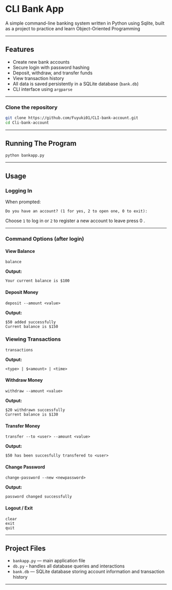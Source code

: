 # CLI Bank App

A simple command-line banking system written in Python using Sqlite, built as a project to practice and learn Object-Oriented Programming

---

## Features

- Create new bank accounts
- Secure login with password hashing
- Deposit, withdraw, and transfer funds
- View transaction history
- All data is saved persistently in a SQLite database (`bank.db`)
- CLI interface using `argparse`
  
---
### Clone the repository
```bash
git clone https://github.com/Fuyuki01/CLI-bank-account.git
cd Cli-bank-account
```
---

## Running The Program
```bash
python bankapp.py  
```
---

## Usage

### Logging In
When prompted:
```
Do you have an account? (1 for yes, 2 to open one, 0 to exit): 
```

Choose `1` to log in or `2` to register a new account to leave press 0 .

---

### Command Options (after login)

#### View Balance
```
balance
```
**Output:**
```
Your current balance is $100
```

#### Deposit Money
```
deposit --amount <value>
```
**Output:**
```
$50 added successfully
Current balance is $150
```

### Viewing Transactions
```
transactions
```
**Output:**
```
<type> | $<amount> | <time> 
```

#### Withdraw Money
```
withdraw --amount <value>
```
**Output:**
```
$20 withdrawn successfully
Current balance is $130
```

#### Transfer Money
```
transfer --to <user> --amount <value>
```
**Output:**
```
$50 has been succesfully transfered to <user> 
```

#### Change Password
```
change-password --new <newpassword>
```
**Output:**
```
password changed successfully 
```

#### Logout / Exit
```
clear
exit
quit
```

---

## Project Files

- `bankapp.py` — main application file
- `db.py` - handles all database queries and interactions
- `bank.db` — SQLite database storing account information and transaction history
  
---
